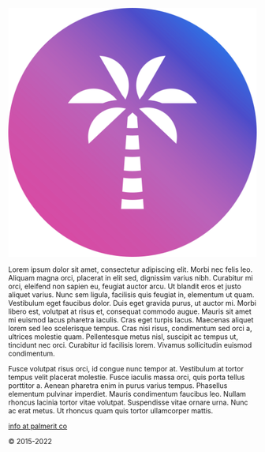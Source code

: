 ![](assets/img/logo.png)

Lorem ipsum dolor sit amet, consectetur adipiscing elit. Morbi nec felis leo. Aliquam magna orci, placerat in elit sed, dignissim varius nibh. Curabitur mi orci, eleifend non sapien eu, feugiat auctor arcu. Ut blandit eros et justo aliquet varius. Nunc sem ligula, facilisis quis feugiat in, elementum ut quam. Vestibulum eget faucibus dolor. Duis eget gravida purus, ut auctor mi. Morbi libero est, volutpat at risus et, consequat commodo augue. Mauris sit amet mi euismod lacus pharetra iaculis. Cras eget turpis lacus. Maecenas aliquet lorem sed leo scelerisque tempus. Cras nisi risus, condimentum sed orci a, ultrices molestie quam. Pellentesque metus nisl, suscipit ac tempus ut, tincidunt nec orci. Curabitur id facilisis lorem. Vivamus sollicitudin euismod condimentum.

Fusce volutpat risus orci, id congue nunc tempor at. Vestibulum at tortor tempus velit placerat molestie. Fusce iaculis massa orci, quis porta tellus porttitor a. Aenean pharetra enim in purus varius tempus. Phasellus elementum pulvinar imperdiet. Mauris condimentum faucibus leo. Nullam rhoncus lacinia tortor vitae volutpat. Suspendisse vitae ornare urna. Nunc ac erat metus. Ut rhoncus quam quis tortor ullamcorper mattis.




<a href="mailto:info@palmerit.co">info at palmerit co</a>
<p> © 2015-2022 </p>

<!--
**toloco/toloco** is a ✨ _special_ ✨ repository because its `README.md` (this file) appears on your GitHub profile.

Here are some ideas to get you started:

- 🔭 I’m currently working on ...
- 🌱 I’m currently learning ...
- 👯 I’m looking to collaborate on ...
- 🤔 I’m looking for help with ...
- 💬 Ask me about ...
- 📫 How to reach me: ...
- 😄 Pronouns: ...
- ⚡ Fun fact: ...
-->
